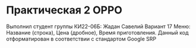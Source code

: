 # Практическая 2 OPPO

Выполнил студент группы КИ22-06Б: Жадан Савелий Вариант 17 
Меню: Название (строка), Цена (дробное), Время приготовления. Данный код отформатирован в соответствии с стандартом Google SRP
